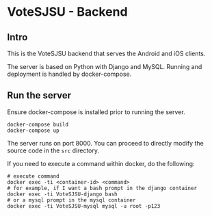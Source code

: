 # VoteSJSU - Backend

## Intro
This is the VoteSJSU backend that serves the Android and iOS clients.

The server is based on Python with Django and MySQL. Running and deployment is handled by docker-compose.

## Run the server
Ensure docker-compose is installed prior to running the server.
```
docker-compose build
docker-compose up
```
The server runs on port 8000. You can proceed to directly modify the source code in the `src` directory.

If you need to execute a command within docker, do the following:
```
# execute command
docker exec -ti <container-id> <command>
# for example, if I want a bash prompt in the django container
docker exec -ti VoteSJSU-django bash
# or a mysql prompt in the mysql container
docker exec -ti VoteSJSU-mysql mysql -u root -p123
```
